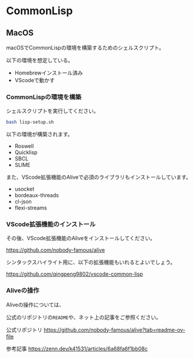 # CommonLisp

## MacOS

macOSでCommonLispの環境を構築するためのシェルスクリプト。

以下の環境を想定している。

- Homebrewインストール済み
- VScodeで動かす

### CommonLispの環境を構築

シェルスクリプトを実行してください。

```sh
bash lisp-setup.sh
```

以下の環境が構築されます。

- Roswell
- Quicklisp
- SBCL
- SLIME

また、VScode拡張機能のAliveで必須のライブラリもインストールしています。
- usocket
- bordeaux-threads
- cl-json
- flexi-streams

### VScode拡張機能のインストール

その後、VScode拡張機能のAliveをインストールしてください。

https://github.com/nobody-famous/alive

シンタックスハイライト用に、以下の拡張機能もいれるとよいでしょう。

https://github.com/qingpeng9802/vscode-common-lisp

### Aliveの操作

Aliveの操作については、

公式のリポジトリの`README`や、ネット上の記事をご参照ください。

公式リポジトリ
https://github.com/nobody-famous/alive?tab=readme-ov-file

参考記事
https://zenn.dev/k41531/articles/6a68fa6f1bb08c